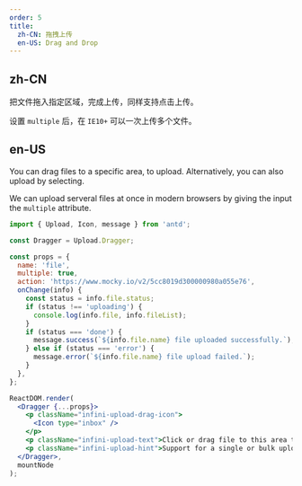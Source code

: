 ```yaml
---
order: 5
title:
  zh-CN: 拖拽上传
  en-US: Drag and Drop
---
```


## zh-CN

把文件拖入指定区域，完成上传，同样支持点击上传。

设置 `multiple` 后，在 `IE10+` 可以一次上传多个文件。

## en-US

You can drag files to a specific area, to upload. Alternatively, you can also upload by selecting.

We can upload serveral files at once in modern browsers by giving the input the `multiple` attribute.

````jsx
import { Upload, Icon, message } from 'antd';

const Dragger = Upload.Dragger;

const props = {
  name: 'file',
  multiple: true,
  action: 'https://www.mocky.io/v2/5cc8019d300000980a055e76',
  onChange(info) {
    const status = info.file.status;
    if (status !== 'uploading') {
      console.log(info.file, info.fileList);
    }
    if (status === 'done') {
      message.success(`${info.file.name} file uploaded successfully.`);
    } else if (status === 'error') {
      message.error(`${info.file.name} file upload failed.`);
    }
  },
};

ReactDOM.render(
  <Dragger {...props}>
    <p className="infini-upload-drag-icon">
      <Icon type="inbox" />
    </p>
    <p className="infini-upload-text">Click or drag file to this area to upload</p>
    <p className="infini-upload-hint">Support for a single or bulk upload. Strictly prohibit from uploading company data or other band files</p>
  </Dragger>,
  mountNode
);
````
